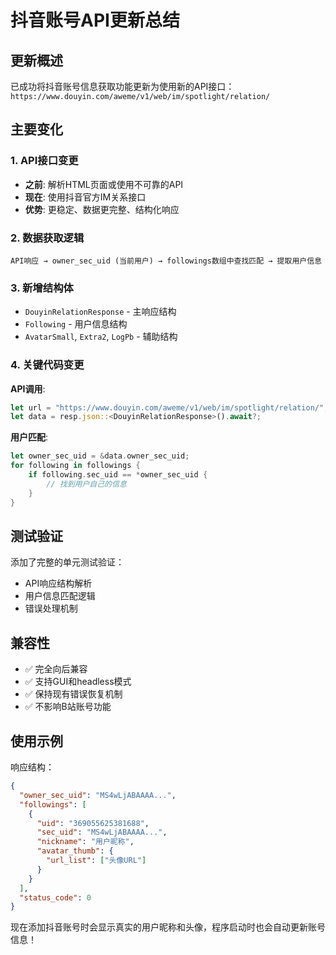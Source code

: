 # 抖音账号API更新总结

## 更新概述

已成功将抖音账号信息获取功能更新为使用新的API接口：`https://www.douyin.com/aweme/v1/web/im/spotlight/relation/`

## 主要变化

### 1. API接口变更
- **之前**: 解析HTML页面或使用不可靠的API
- **现在**: 使用抖音官方IM关系接口
- **优势**: 更稳定、数据更完整、结构化响应

### 2. 数据获取逻辑
```
API响应 → owner_sec_uid (当前用户) → followings数组中查找匹配 → 提取用户信息
```

### 3. 新增结构体
- `DouyinRelationResponse` - 主响应结构
- `Following` - 用户信息结构  
- `AvatarSmall`, `Extra2`, `LogPb` - 辅助结构

### 4. 关键代码变更

**API调用**:
```rust
let url = "https://www.douyin.com/aweme/v1/web/im/spotlight/relation/";
let data = resp.json::<DouyinRelationResponse>().await?;
```

**用户匹配**:
```rust
let owner_sec_uid = &data.owner_sec_uid;
for following in followings {
    if following.sec_uid == *owner_sec_uid {
        // 找到用户自己的信息
    }
}
```

## 测试验证

添加了完整的单元测试验证：
- API响应结构解析
- 用户信息匹配逻辑
- 错误处理机制

## 兼容性

- ✅ 完全向后兼容
- ✅ 支持GUI和headless模式
- ✅ 保持现有错误恢复机制
- ✅ 不影响B站账号功能

## 使用示例

响应结构：
```json
{
  "owner_sec_uid": "MS4wLjABAAAA...",
  "followings": [
    {
      "uid": "369055625381688",
      "sec_uid": "MS4wLjABAAAA...",
      "nickname": "用户昵称",
      "avatar_thumb": {
        "url_list": ["头像URL"]
      }
    }
  ],
  "status_code": 0
}
```

现在添加抖音账号时会显示真实的用户昵称和头像，程序启动时也会自动更新账号信息！
